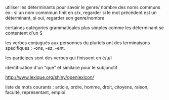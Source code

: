 utiliser les déterminants pour savoir le genre/ nombre des noms communs
ex : si un nom commmun finit en s/x, regarder si le mot précédent est un déterminant, si oui, regarder son genre/nombre

certaines catégories grammaticales plus simples comme les déterminant se contentent d'un S

les verbes conjugués aux personnes du pluriels ont des terminaisons spécifiques : -ons, -ez, -ent.

les participes sont des verbes qui finissent en é/u/i

identification d'un "que" et similaire pour le subjonctif

http://www.lexique.org/shiny/openlexicon/

liste de mots courants : article, ordre, homme, droit, citoyens, raison, faculté, représentant, emploi
